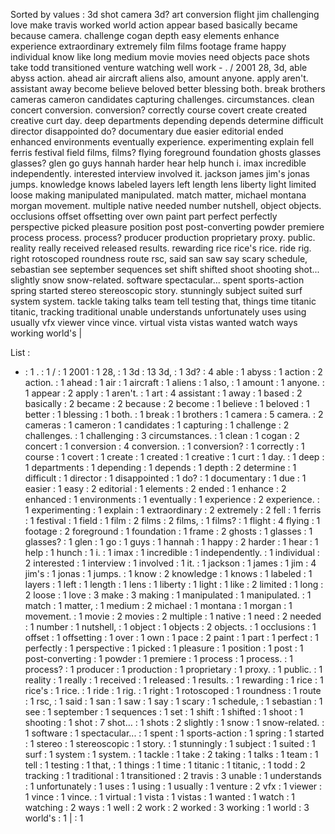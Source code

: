 Sorted by values :
3d shot camera 3d? art conversion flight jim challenging love make travis worked world action appear based basically became because camera. challenge cogan depth easy elements enhance experience extraordinary extremely film films footage frame happy individual know like long medium movie movies need objects pace shots take todd transitioned venture watching well work - . / 2001 28, 3d, able abyss action. ahead air aircraft aliens also, amount anyone. apply aren't. assistant away become believe beloved better blessing both. break brothers cameras cameron candidates capturing challenges. circumstances. clean concert conversion. conversion? correctly course covert create created creative curt day. deep departments depending depends determine difficult director disappointed do? documentary due easier editorial ended enhanced environments eventually experience. experimenting explain fell ferris festival field films, films? flying foreground foundation ghosts glasses glasses? glen go guys hannah harder hear help hunch i. imax incredible independently. interested interview involved it. jackson james jim's jonas jumps. knowledge knows labeled layers left length lens liberty light limited loose making manipulated manipulated. match matter, michael montana morgan movement. multiple native needed number nutshell, object objects. occlusions offset offsetting over own paint part perfect perfectly perspective picked pleasure position post post-converting powder premiere process process. process? producer production proprietary proxy. public. reality really received released results. rewarding rice rice's rice. ride rig. right rotoscoped roundness route rsc, said san saw say scary schedule, sebastian see september sequences set shift shifted shoot shooting shot... slightly snow snow-related. software spectacular... spent sports-action spring started stereo stereoscopic story. stunningly subject suited surf system system. tackle taking talks team tell testing that, things time titanic titanic, tracking traditional unable understands unfortunately uses using usually vfx viewer vince vince. virtual vista vistas wanted watch ways working world's | 

List :
- : 1
. : 1
/ : 1
2001 : 1
28, : 1
3d : 13
3d, : 1
3d? : 4
able : 1
abyss : 1
action : 2
action. : 1
ahead : 1
air : 1
aircraft : 1
aliens : 1
also, : 1
amount : 1
anyone. : 1
appear : 2
apply : 1
aren't. : 1
art : 4
assistant : 1
away : 1
based : 2
basically : 2
became : 2
because : 2
become : 1
believe : 1
beloved : 1
better : 1
blessing : 1
both. : 1
break : 1
brothers : 1
camera : 5
camera. : 2
cameras : 1
cameron : 1
candidates : 1
capturing : 1
challenge : 2
challenges. : 1
challenging : 3
circumstances. : 1
clean : 1
cogan : 2
concert : 1
conversion : 4
conversion. : 1
conversion? : 1
correctly : 1
course : 1
covert : 1
create : 1
created : 1
creative : 1
curt : 1
day. : 1
deep : 1
departments : 1
depending : 1
depends : 1
depth : 2
determine : 1
difficult : 1
director : 1
disappointed : 1
do? : 1
documentary : 1
due : 1
easier : 1
easy : 2
editorial : 1
elements : 2
ended : 1
enhance : 2
enhanced : 1
environments : 1
eventually : 1
experience : 2
experience. : 1
experimenting : 1
explain : 1
extraordinary : 2
extremely : 2
fell : 1
ferris : 1
festival : 1
field : 1
film : 2
films : 2
films, : 1
films? : 1
flight : 4
flying : 1
footage : 2
foreground : 1
foundation : 1
frame : 2
ghosts : 1
glasses : 1
glasses? : 1
glen : 1
go : 1
guys : 1
hannah : 1
happy : 2
harder : 1
hear : 1
help : 1
hunch : 1
i. : 1
imax : 1
incredible : 1
independently. : 1
individual : 2
interested : 1
interview : 1
involved : 1
it. : 1
jackson : 1
james : 1
jim : 4
jim's : 1
jonas : 1
jumps. : 1
know : 2
knowledge : 1
knows : 1
labeled : 1
layers : 1
left : 1
length : 1
lens : 1
liberty : 1
light : 1
like : 2
limited : 1
long : 2
loose : 1
love : 3
make : 3
making : 1
manipulated : 1
manipulated. : 1
match : 1
matter, : 1
medium : 2
michael : 1
montana : 1
morgan : 1
movement. : 1
movie : 2
movies : 2
multiple : 1
native : 1
need : 2
needed : 1
number : 1
nutshell, : 1
object : 1
objects : 2
objects. : 1
occlusions : 1
offset : 1
offsetting : 1
over : 1
own : 1
pace : 2
paint : 1
part : 1
perfect : 1
perfectly : 1
perspective : 1
picked : 1
pleasure : 1
position : 1
post : 1
post-converting : 1
powder : 1
premiere : 1
process : 1
process. : 1
process? : 1
producer : 1
production : 1
proprietary : 1
proxy. : 1
public. : 1
reality : 1
really : 1
received : 1
released : 1
results. : 1
rewarding : 1
rice : 1
rice's : 1
rice. : 1
ride : 1
rig. : 1
right : 1
rotoscoped : 1
roundness : 1
route : 1
rsc, : 1
said : 1
san : 1
saw : 1
say : 1
scary : 1
schedule, : 1
sebastian : 1
see : 1
september : 1
sequences : 1
set : 1
shift : 1
shifted : 1
shoot : 1
shooting : 1
shot : 7
shot... : 1
shots : 2
slightly : 1
snow : 1
snow-related. : 1
software : 1
spectacular... : 1
spent : 1
sports-action : 1
spring : 1
started : 1
stereo : 1
stereoscopic : 1
story. : 1
stunningly : 1
subject : 1
suited : 1
surf : 1
system : 1
system. : 1
tackle : 1
take : 2
taking : 1
talks : 1
team : 1
tell : 1
testing : 1
that, : 1
things : 1
time : 1
titanic : 1
titanic, : 1
todd : 2
tracking : 1
traditional : 1
transitioned : 2
travis : 3
unable : 1
understands : 1
unfortunately : 1
uses : 1
using : 1
usually : 1
venture : 2
vfx : 1
viewer : 1
vince : 1
vince. : 1
virtual : 1
vista : 1
vistas : 1
wanted : 1
watch : 1
watching : 2
ways : 1
well : 2
work : 2
worked : 3
working : 1
world : 3
world's : 1
| : 1
